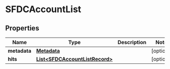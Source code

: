 

# SFDCAccountList


## Properties

Name | Type | Description | Notes
------------ | ------------- | ------------- | -------------
**metadata** | [**Metadata**](Metadata.md) |  |  [optional]
**hits** | [**List&lt;SFDCAccountListRecord&gt;**](SFDCAccountListRecord.md) |  |  [optional]



